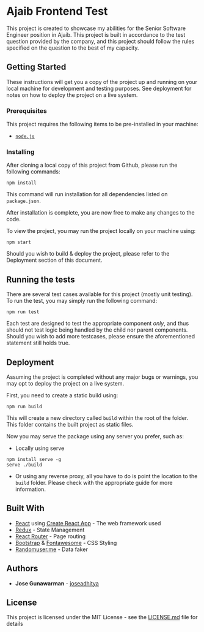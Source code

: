 # Ajaib Frontend Test

This project is created to showcase my abilities for the Senior Software Engineer position in Ajaib. This project is built in accordance to the test question provided by the company, and this project should follow the rules specified on the question to the best of my capacity.

## Getting Started

These instructions will get you a copy of the project up and running on your local machine for development and testing purposes. See deployment for notes on how to deploy the project on a live system.

### Prerequisites

This project requires the following items to be pre-installed in your machine:

- [`node.js`](https://nodejs.org/en/download/)


### Installing

After cloning a local copy of this project from Github, please run the following commands:

```
npm install
```

This command will run installation for all dependencies listed on `package.json`.

After installation is complete, you are now free to make any changes to the code.

To view the project, you may run the project locally on your machine using:

```
npm start
```

Should you wish to build & deploy the project, please refer to the Deployment section of this document.

## Running the tests

There are several test cases available for this project (mostly unit testing). To run the test, you may simply run the following command:

```
npm run test
```

Each test are designed to test the appropriate component *only*, and thus should not test logic being handled by the child nor parent components. Should you wish to add more testcases, please ensure the aforementioned statement still holds true.

## Deployment

Assuming the project is completed without any major bugs or warnings, you may opt to deploy the project on a live system.

First, you need to create a static build using:

```
npm run build
```

This will create a new directory called `build` within the root of the folder. This folder contains the built project as static files.

Now you may serve the package using any server you prefer, such as:

- Locally using serve

```
npm install serve -g
serve ./build
```

- Or using any reverse proxy, all you have to do is point the location to the `build` folder. Please check with the appropriate guide for more information.

## Built With

* [React](https://reactjs.org/) using [Create React App](https://create-react-app.dev/) - The web framework used
* [Redux](https://redux.js.org/) - State Management
* [React Router](https://reactrouter.com/) - Page routing
* [Bootstrap](https://getbootstrap.com/) & [Fontawesome](https://fontawesome.com/) - CSS Styling
* [Randomuser.me](https://randomuser.me/) - Data faker

## Authors

* **Jose Gunawarman** - [joseadhitya](https://github.com/joseadhitya)

## License

This project is licensed under the MIT License - see the [LICENSE.md](LICENSE.md) file for details

